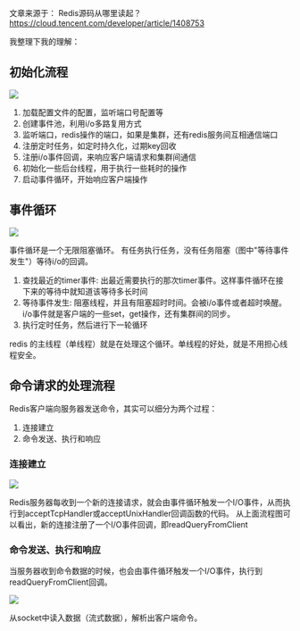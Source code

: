 文章来源于：
Redis源码从哪里读起？
https://cloud.tencent.com/developer/article/1408753

我整理下我的理解：

## 初始化流程

![](./media//202007/2020-07-13_220606.png)

1. 加载配置文件的配置，监听端口号配置等
2. 创建事件池，利用i/o多路复用方式
3. 监听端口，redis操作的端口，如果是集群，还有redis服务间互相通信端口
4. 注册定时任务，如定时持久化，过期key回收
5. 注册i/o事件回调，来响应客户端请求和集群间通信
6. 初始化一些后台线程，用于执行一些耗时的操作
7. 启动事件循环，开始响应客户端操作

## 事件循环

![](./media//202007/2020-07-13_221620.png)

事件循环是一个无限阻塞循环。
有任务执行任务，没有任务阻塞（图中"等待事件发生"）等待i/o的回调。

1. 查找最近的timer事件: 出最近需要执行的那次timer事件。这样事件循环在接下来的等待中就知道该等待多长时间
2. 等待事件发生: 阻塞线程，并且有阻塞超时时间。会被i/o事件或者超时唤醒。i/o事件就是客户端的一些set，get操作，还有集群间的同步。
3. 执行定时任务，然后进行下一轮循环

redis 的主线程（单线程）就是在处理这个循环。单线程的好处，就是不用担心线程安全。

## 命令请求的处理流程
Redis客户端向服务器发送命令，其实可以细分为两个过程：
1. 连接建立
2. 命令发送、执行和响应

### 连接建立
![](./media//202007/2020-07-13_224411.png)

Redis服务器每收到一个新的连接请求，就会由事件循环触发一个I/O事件，从而执行到acceptTcpHandler或acceptUnixHandler回调函数的代码。
从上面流程图可以看出，新的连接注册了一个I/O事件回调，即readQueryFromClient

### 命令发送、执行和响应
当服务器收到命令数据的时候，也会由事件循环触发一个I/O事件，执行到readQueryFromClient回调。

![](./media//202007/2020-07-13_224710.png)

从socket中读入数据（流式数据），解析出客户端命令。
